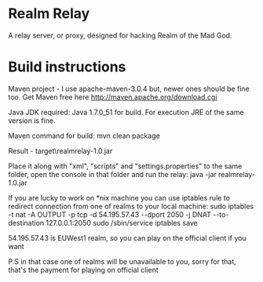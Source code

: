 Realm Relay
===========

A relay server, or proxy, designed for hacking Realm of the Mad God.

Build instructions
==================

Maven project - I use apache-maven-3.0.4 but, newer ones should be fine too.
Get Maven free here http://maven.apache.org/download.cgi

Java JDK required: Java 1.7.0_51 for build. For execution JRE of the same version is fine.

Maven command for build:
mvn clean package

Result - target\realmrelay-1.0.jar

Place it along with "xml", "scripts" and "settings.properties" to the same folder, open the console in that folder and run the relay:
java -jar realmrelay-1.0.jar

If you are lucky to work on *nix machine you can use iptables rule to redirect connection from one of realms to your local machine:
sudo iptables -t nat -A OUTPUT -p tcp -d 54.195.57.43 --dport 2050 -j DNAT --to-destination 127.0.0.1:2050
sudo /sbin/service iptables save

54.195.57.43 is EUWest1 realm, so you can play on the official client if you want

P.S in that case one of realms will be unavailable to you, sorry for that, that's the payment for playing on official client
